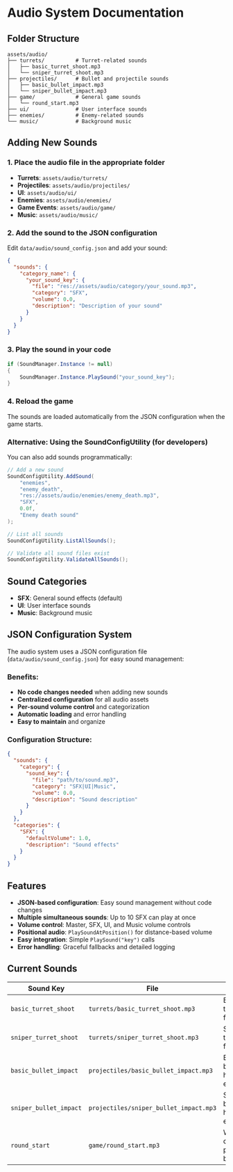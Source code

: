 # Audio System Documentation

## Folder Structure

```
assets/audio/
├── turrets/          # Turret-related sounds
│   ├── basic_turret_shoot.mp3
│   └── sniper_turret_shoot.mp3
├── projectiles/      # Bullet and projectile sounds
│   ├── basic_bullet_impact.mp3
│   └── sniper_bullet_impact.mp3
├── game/             # General game sounds
│   └── round_start.mp3
├── ui/               # User interface sounds
├── enemies/          # Enemy-related sounds
└── music/            # Background music
```

## Adding New Sounds

### 1. Place the audio file in the appropriate folder
- **Turrets**: `assets/audio/turrets/`
- **Projectiles**: `assets/audio/projectiles/`
- **UI**: `assets/audio/ui/`
- **Enemies**: `assets/audio/enemies/`
- **Game Events**: `assets/audio/game/`
- **Music**: `assets/audio/music/`

### 2. Add the sound to the JSON configuration
Edit `data/audio/sound_config.json` and add your sound:

```json
{
  "sounds": {
    "category_name": {
      "your_sound_key": {
        "file": "res://assets/audio/category/your_sound.mp3",
        "category": "SFX",
        "volume": 0.0,
        "description": "Description of your sound"
      }
    }
  }
}
```

### 3. Play the sound in your code
```csharp
if (SoundManager.Instance != null)
{
    SoundManager.Instance.PlaySound("your_sound_key");
}
```

### 4. Reload the game
The sounds are loaded automatically from the JSON configuration when the game starts.

### Alternative: Using the SoundConfigUtility (for developers)
You can also add sounds programmatically:

```csharp
// Add a new sound
SoundConfigUtility.AddSound(
    "enemies", 
    "enemy_death", 
    "res://assets/audio/enemies/enemy_death.mp3", 
    "SFX", 
    0.0f, 
    "Enemy death sound"
);

// List all sounds
SoundConfigUtility.ListAllSounds();

// Validate all sound files exist
SoundConfigUtility.ValidateAllSounds();
```

## Sound Categories

- **SFX**: General sound effects (default)
- **UI**: User interface sounds
- **Music**: Background music

## JSON Configuration System

The audio system uses a JSON configuration file (`data/audio/sound_config.json`) for easy sound management:

### Benefits:
- **No code changes needed** when adding new sounds
- **Centralized configuration** for all audio assets
- **Per-sound volume control** and categorization
- **Automatic loading** and error handling
- **Easy to maintain** and organize

### Configuration Structure:
```json
{
  "sounds": {
    "category": {
      "sound_key": {
        "file": "path/to/sound.mp3",
        "category": "SFX|UI|Music",
        "volume": 0.0,
        "description": "Sound description"
      }
    }
  },
  "categories": {
    "SFX": {
      "defaultVolume": 1.0,
      "description": "Sound effects"
    }
  }
}
```

## Features

- **JSON-based configuration**: Easy sound management without code changes
- **Multiple simultaneous sounds**: Up to 10 SFX can play at once
- **Volume control**: Master, SFX, UI, and Music volume controls
- **Positional audio**: `PlaySoundAtPosition()` for distance-based volume
- **Easy integration**: Simple `PlaySound("key")` calls
- **Error handling**: Graceful fallbacks and detailed logging

## Current Sounds

| Sound Key | File | Usage |
|-----------|------|-------|
| `basic_turret_shoot` | `turrets/basic_turret_shoot.mp3` | Basic turret firing |
| `sniper_turret_shoot` | `turrets/sniper_turret_shoot.mp3` | Sniper turret firing |
| `basic_bullet_impact` | `projectiles/basic_bullet_impact.mp3` | Basic bullet hitting enemies |
| `sniper_bullet_impact` | `projectiles/sniper_bullet_impact.mp3` | Sniper bullet hitting enemies |
| `round_start` | `game/round_start.mp3` | When defend phase begins |
